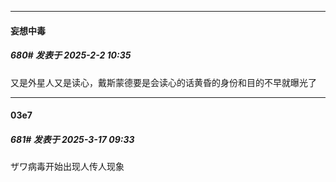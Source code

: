 ﻿
*****

####  妄想中毒  
##### 680#       发表于 2025-2-2 10:35

又是外星人又是读心，戴斯蒙德要是会读心的话黄昏的身份和目的不早就曝光了


*****

####  03e7  
##### 681#       发表于 2025-3-17 09:33

ザワ病毒开始出现人传人现象

